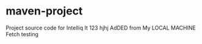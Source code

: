 # maven-project
Project source code for Intelliq It 123 hjhj
AdDED from My LOCAL MACHINE
Fetch testing
